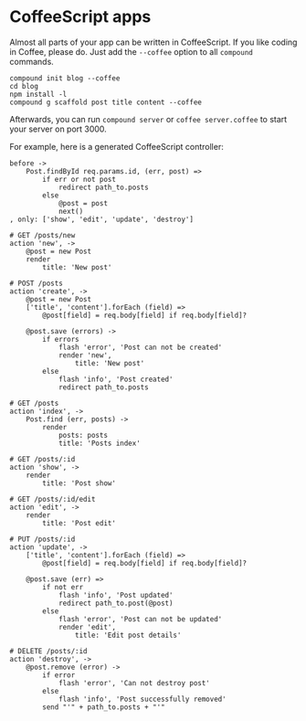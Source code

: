 # CoffeeScript apps

Almost all parts of your app can be written in CoffeeScript. If you like coding in Coffee, please do. Just add the `--coffee` option to all `compound` commands.

```
compound init blog --coffee
cd blog
npm install -l
compound g scaffold post title content --coffee
```

Afterwards, you can run `compound server` or `coffee server.coffee` to start your server on port 3000.

For example, here is a generated CoffeeScript controller:

```
before ->
    Post.findById req.params.id, (err, post) =>
        if err or not post
            redirect path_to.posts
        else
            @post = post
            next()
, only: ['show', 'edit', 'update', 'destroy']

# GET /posts/new
action 'new', ->
    @post = new Post
    render
        title: 'New post'
        
# POST /posts
action 'create', ->
    @post = new Post
    ['title', 'content'].forEach (field) =>
        @post[field] = req.body[field] if req.body[field]?
        
    @post.save (errors) ->
        if errors
            flash 'error', 'Post can not be created'
            render 'new',
                title: 'New post'
        else
            flash 'info', 'Post created'
            redirect path_to.posts
            
# GET /posts
action 'index', ->
    Post.find (err, posts) ->
        render
            posts: posts
            title: 'Posts index'
            
# GET /posts/:id
action 'show', ->
    render
        title: 'Post show'
        
# GET /posts/:id/edit
action 'edit', ->
    render
        title: 'Post edit'
        
# PUT /posts/:id
action 'update', ->
    ['title', 'content'].forEach (field) =>
        @post[field] = req.body[field] if req.body[field]?
        
    @post.save (err) =>
        if not err
            flash 'info', 'Post updated'
            redirect path_to.post(@post)
        else
            flash 'error', 'Post can not be updated'
            render 'edit',
                title: 'Edit post details'
                
# DELETE /posts/:id
action 'destroy', ->
    @post.remove (error) ->
        if error
            flash 'error', 'Can not destroy post'
        else
            flash 'info', 'Post successfully removed'
        send "'" + path_to.posts + "'"
        
```

